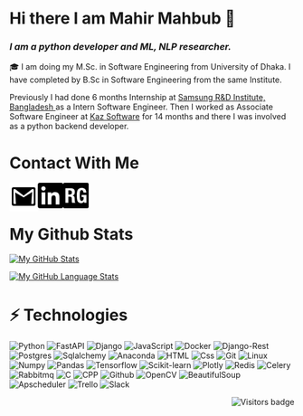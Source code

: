 # Hi there I am Mahir Mahbub 👋

### *I am a python developer and ML, NLP researcher.*

🎓  I am doing my M.Sc. in Software Engineering from University of Dhaka. I have completed by B.Sc in Software Engineering from the same Institute.

Previously I had done 6 months Internship at <a href="https://research.samsung.com/srbd" title="Kaz Software">Samsung R&D Institute, Bangladesh </a> as a Intern Software Engineer. Then I worked as Associate Software Engineer at <a href="https://kaz.com.bd/" title="Kaz Software">Kaz Software</a> for 14 months and there I was involved as a python backend developer.


# Contact With Me
<a href="mailto:bsse0807@iit.du.ac.bd">
<img align="left" alt="mahirmahbub | GMAIL" width="50px" src="https://github.com/MahirMahbub/MahirMahbub/blob/main/gmail.svg" />
</a>
<a href="https://www.linkedin.com/in/mahirmahbub/">
<img align="left" alt="mahirmahbub | LinkedIn" width="45px" src="https://github.com/MahirMahbub/MahirMahbub/blob/main/linkedin.svg" />
</a>

<a href="https://www.researchgate.net/profile/Mahir-Mahbub">
<img align="left" alt="mahirmahbub | LinkedIn" width="45px" src="https://github.com/MahirMahbub/MahirMahbub/blob/main/researchgate.png" />
</a>

<br>
<br>
 
# My Github Stats
<!-- [linkedin]: https://www.linkedin/in/mahirmahbub/ -->

<!--
**MahirMahbub/MahirMahbub** is a ✨ _special_ ✨ repository because its `README.md` (this file) appears on your GitHub profile.

Here are some ideas to get you started:

- 🔭 I’m currently working on ...
- 🌱 I’m currently learning ...
- 👯 I’m looking to collaborate on ...
- 🤔 I’m looking for help with ...
- 💬 Ask me about ...
- 📫 How to reach me: ...
- 😄 Pronouns: ...
- ⚡ Fun fact: ...
-->
[![My GitHub Stats](https://github-readme-stats.vercel.app/api/?username=MahirMahbub&count_private=true&theme=tokyonight&showicons=true)]()

[![My GitHub Language Stats](https://github-readme-stats.vercel.app/api/top-langs/?username=MahirMahbub&langs_count=5&theme=tokyonight)]()

# ⚡ **Technologies**

<p>
  <img alt="Python" src="https://img.shields.io/badge/python-3670A0?style=for-the-badge&logo=python&logoColor=ffdd54" />
  <img alt="FastAPI" src="https://img.shields.io/badge/FastAPI-005571?style=for-the-badge&logo=fastapi" />
  <img alt="Django" src="https://img.shields.io/badge/django-%23092E20.svg?style=for-the-badge&logo=django&logoColor=white" />
  <img alt="JavaScript" src="https://img.shields.io/badge/JavaScript-F7DF1E?logo=javascript&logoColor=white&style=for-the-badge" />
  <img alt="Docker" src="https://img.shields.io/badge/Docker-CC6699?logo=docker&logoColor=white&style=for-the-badge" />
  <img alt="Django-Rest" src="https://img.shields.io/badge/DJANGO-REST-ff1709?style=for-the-badge&logo=django&logoColor=white&color=ff1709&labelColor=gray" />
  <img alt="Postgres" src="https://img.shields.io/badge/postgres-%23316192.svg?style=for-the-badge&logo=postgresql&logoColor=white" />
  <img alt="Sqlalchemy" src="https://img.shields.io/badge/sqlalchemy-4A154B?logo=sqlalchemy&logoColor=white&style=for-the-badge" />
  <img alt="Anaconda" src="https://img.shields.io/badge/Anaconda-%2344A833.svg?style=for-the-badge&logo=anaconda&logoColor=white" />
  <img alt="HTML" src="https://img.shields.io/badge/HTML-E34F26?logo=html5&logoColor=white&style=for-the-badge" />
  <img alt="Css" src="https://img.shields.io/badge/CSS-1572B6?logo=css3&logoColor=white&style=for-the-badge" />
  <img alt="Git" src="https://img.shields.io/badge/Git-F05032?logo=git&logoColor=white&style=for-the-badge" />
  <img alt="Linux" src="https://img.shields.io/badge/Linux-FCC624?logo=linux&logoColor=white&style=for-the-badge" />

  <img alt="Numpy" src="https://img.shields.io/badge/numpy-%23013243.svg?style=for-the-badge&logo=numpy&logoColor=white" />
  <img alt="Pandas" src="https://img.shields.io/badge/pandas-%23150458.svg?style=for-the-badge&logo=pandas&logoColor=white" />
  <img alt="Tensorflow" src="https://img.shields.io/badge/TensorFlow-%23FF6F00.svg?style=for-the-badge&logo=TensorFlow&logoColor=white" />
  <img alt="Scikit-learn" src="https://img.shields.io/badge/scikit--learn-%23F7931E.svg?style=for-the-badge&logo=scikit-learn&logoColor=white" />
  <img alt="Plotly" src="https://img.shields.io/badge/Plotly-%233F4F75.svg?style=for-the-badge&logo=plotly&logoColor=white" />
  <img alt="Redis" src="https://img.shields.io/badge/redis-%23DD0031.svg?style=for-the-badge&logo=redis&logoColor=white" />
  <img alt="Celery" src="https://img.shields.io/badge/celery-green?logo=celery&logoColor=white&style=for-the-badge" />
  <img alt="Rabbitmq" src="https://img.shields.io/badge/Rabbitmq-yellow?logo=rabbitmq&logoColor=white&style=for-the-badge" />
  <img alt="C" src="https://img.shields.io/badge/C-4A154B?logo=c&logoColor=white&style=for-the-badge" />
  <img alt="CPP" src="https://img.shields.io/badge/c++-%2300599C.svg?logo=c%2B%2B&logoColor=white&style=for-the-badge" />

  <img alt="Github" src="https://img.shields.io/badge/github-%23121011.svg?style=for-the-badge&logo=github&logoColor=white" />
  <img alt="OpenCV" src="https://img.shields.io/badge/opencv-%23white.svg?style=for-the-badge&logo=opencv&logoColor=white" />
  <img alt="BeautifulSoup" src="https://img.shields.io/badge/beautifulsoup-025E8C?logo=beautifulsoup&logoColor=white&style=for-the-badge" />
  <img alt="Apscheduler" src="https://img.shields.io/badge/apscheduler-blue?logo=apscheduler soup&logoColor=white&style=for-the-badge" />
  <img alt="Trello" src="https://img.shields.io/badge/Trello-0079BF?logo=trello&logoColor=white&style=for-the-badge" />
  <img alt="Slack" src="https://img.shields.io/badge/-Slack-4A154B?logo=slack&logoColor=white&style=for-the-badge" />



</p>

<a href="https://badges.pufler.dev">
    <img align="right" src="https://badges.pufler.dev/visits/MahirMahbub/MahirMahbub?color=yellow" alt="Visitors badge" />
 </a>

